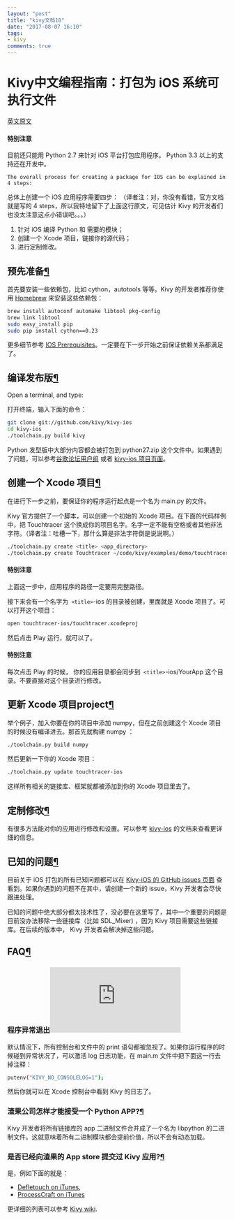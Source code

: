```yaml
---
layout: "post"
title: "kivy文档18"
date: "2017-08-07 16:10"
tags:
- kivy
comments: true
---
```

# Kivy中文编程指南：打包为 iOS 系统可执行文件

[英文原文](https://kivy.org/docs/guide/packaging-ios.html)


#### 特别注意

目前还只能用 Python 2.7 来针对 iOS 平台打包应用程序。 Python 3.3 以上的支持还在开发中。


`The overall process for creating a package for IOS can be explained in 4 steps:`

总体上创建一个 iOS 应用程序需要四步：
（译者注：对，你没有看错，官方文档就是写的 4 steps，所以我特地留下了上面这行原文，可见估计 Kivy 的开发者们也没太注意这点小错误吧。。。）

1. 针对 iOS 编译 Python 和 需要的模块；
2. 创建一个 Xcode 项目，链接你的源代码；
3. 进行定制修改。



## 预先准备[¶](https://kivy.org/docs/guide/packaging-ios.html#prerequisites "Permalink to this headline")

首先要安装一些依赖包，比如 cython，autotools 等等。Kivy 的开发者推荐你使用 [Homebrew](http://mxcl.github.com/homebrew/) 来安装这些依赖包：

```Bash
brew install autoconf automake libtool pkg-config
brew link libtool
sudo easy_install pip
sudo pip install cython==0.23
```

更多细节参考 [IOS Prerequisites](https://kivy.org/docs/guide/packaging-ios-prerequisites.html#packaging-ios-prerequisites)。一定要在下一步开始之前保证依赖关系都满足了。

## 编译发布版[¶](https://kivy.org/docs/guide/packaging-ios.html#compile-the-distribution "Permalink to this headline")

Open a terminal, and type:

打开终端，输入下面的命令：

```Bash
git clone git://github.com/kivy/kivy-ios
cd kivy-ios
./toolchain.py build kivy
```

Python 发型版中大部分内容都会被打包到 python27.zip 这个文件中。如果遇到了问题，可以参考[谷歌论坛用户组](https://groups.google.com/forum/#!forum/kivy-users) 或者 [kivy-ios 项目页面](https://github.com/kivy/kivy-ios)。



## 创建一个 Xcode 项目[¶](https://kivy.org/docs/guide/packaging-ios.html#create-an-xcode-project "Permalink to this headline")

在进行下一步之前，要保证你的程序运行起点是一个名为 main.py 的文件。

Kivy 官方提供了一个脚本，可以创建一个初始的 Xcode 项目。在下面的代码样例中，把 Touchtracer 这个换成你的项目名字。名字一定不能有空格或者其他非法字符。（译者注：吐槽一下，那什么算是非法字符倒是说说啊。）


```Bash
./toolchain.py create <title> <app_directory>
./toolchain.py create Touchtracer ~/code/kivy/examples/demo/touchtracer
```


#### 特别注意
上面这一步中，应用程序的路径一定要用完整路径。

接下来会有一个名字为` <title>`-ios 的目录被创建，里面就是 Xcode 项目了。可以打开这个项目：

```Bash
open touchtracer-ios/touchtracer.xcodeproj
```

然后点击 Play 运行，就可以了。

#### 特别注意

每次点击 Play 的时候， 你的应用目录都会同步到` <title>`-ios/YourApp 这个目录。不要直接对这个目录进行修改。


## 更新 Xcode 项目project[¶](https://kivy.org/docs/guide/packaging-ios.html#updating-an-xcode-project "Permalink to this headline")

举个例子，加入你要在你的项目中添加 numpy，但在之前创建这个 Xcode 项目的时候没有编译进去。那首先就构建 numpy ：


```Bash
./toolchain.py build numpy
```

然后更新一下你的 Xcode 项目：
```Bash
./toolchain.py update touchtracer-ios
```

这样所有相关的链接库、框架就都被添加到你的 Xcode 项目里去了。


## 定制修改[¶](https://kivy.org/docs/guide/packaging-ios.html#customize "Permalink to this headline")

有很多方法能对你的应用进行修改和设置。可以参考 [kivy-ios](http://www.github.com/kivy/kivy-ios) 的文档来查看更详细的信息。


## 已知的问题[¶](https://kivy.org/docs/guide/packaging-ios.html#known-issues "Permalink to this headline")

目前关于 iOS 打包的所有已知问题都可以在 [Kivy-iOS 的 GitHub issues 页面](https://github.com/kivy/kivy-ios/issues) 查看到。如果你遇到的问题不在其中，请创建一个新的 issue，Kivy 开发者会尽快跟进处理。

已知的问题中绝大部分都太技术性了，没必要在这里写了，其中一个重要的问题是目前没办法移除一些链接库（比如 SDL_Mixer) ，因为 Kivy 项目需要这些链接库。在后续的版本中， Kivy 开发者会解决掉这些问题。



## FAQ[¶](https://kivy.org/docs/guide/packaging-ios.html#faq "Permalink to this headline")



### 程序异常退出![¶](https://kivy.org/docs/guide/packaging-ios.html#application-quit-abnormally "Permalink to this headline")

默认情况下，所有控制台和文件中的 print 语句都被忽视了。如果你运行程序的时候碰到异常状况了，可以激活 log 日志功能，在 main.m 文件中把下面这一行去掉注释：


```Bash
putenv("KIVY_NO_CONSOLELOG=1");
```
然后你就可以在 Xcode 控制台中看到 Kivy 的日志了。




### 渣果公司怎样才能接受一个 Python APP?[¶](https://kivy.org/docs/guide/packaging-ios.html#how-can-apple-accept-a-python-app "Permalink to this headline")

Kivy 开发者将所有链接库的 app 二进制文件合并成了一个名为 libpython 的二进制文件。这就意味着所有二进制模块都会提前价值，所以不会有动态加载。


### 是否已经向渣果的 App store 提交过 Kivy 应用?[¶](https://kivy.org/docs/guide/packaging-ios.html#have-you-already-submited-a-kivy-application-to-the-app-store "Permalink to this headline")

是，例如下面的就是：

* [Defletouch on iTunes](http://itunes.apple.com/us/app/deflectouch/id505729681),
* [ProcessCraft on iTunes](http://itunes.apple.com/us/app/processcraft/id526377075)

更详细的列表可以参考 [Kivy wiki](https://github.com/kivy/kivy/wiki/List-of-Kivy-Projects).
